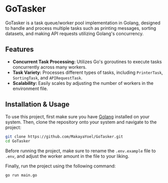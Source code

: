 # GoTasker

GoTasker is a task queue/worker pool implementation in Golang, designed to handle and process multiple tasks such as printing messages, sorting datasets, and making API requests utilizing Golang's concurrency.

## Features
- **Concurrent Task Processing:** Utilizes Go's goroutines to execute tasks concurrently across many workers.
- **Task Variety:** Processes different types of tasks, including `PrinterTask`, `SortingTask`, and `APIRequestTask`.
- **Scalability:** Easily scales by adjusting the number of workers in the environment file.

## Installation & Usage
To use this project, first make sure you have [Golang](https://go.dev/) installed on your system. Then, clone the repository onto your system and navigate to the project:
```bash
git clone https://github.com/MakayaYoel/GoTasker.git
cd GoTasker
```

Before running the project, make sure to rename the `.env.example` file to `.env`, and adjust the worker amount in the file to your liking.

Finally, run the project using the following command:
```bash
go run main.go
```